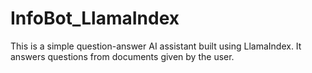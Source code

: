 # InfoBot_LlamaIndex
This is a simple question-answer AI assistant built using LlamaIndex. It answers questions from documents given by the user.
